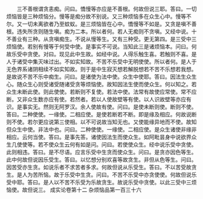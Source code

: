 <!-- { "loadSidebar": true } -->
　　三不善根谓贪恚痴。问曰。憍慢等亦应是不善根。何故但说三耶。答曰。一切烦恼皆是三种烦恼分。慢等是痴分故不别说。又三种烦恼多在众生心中。慢等不尔。又一切未离欲者乃至蚊蚁。是三烦恼皆在心中。憍慢等不如是。又贪是嗔不善根。违失所贪则随生嗔。痴为二本。所以者何。若人无痴则不贪嗔。又经中说。十不善业有三种。从贪嗔痴生。不说从慢等生。又有三种受。更无第四。是三受中三烦恼使。若别有慢等于何受中使。是事实不可说。当知此三是诸烦恼本。问曰。何故乐受中贪使。对曰。现见此中生故。如经中说。人得乐触生喜。若触则不喜。是人于诸受中集灭味过出。不如实知故。不苦不乐受中无明使使。所以者何。是人于无色界系诸阴相续不如实知故。则于是中生寂灭想若解脱想若不苦不乐想若我想。是故说不苦不乐中痴生。问曰。是诸使为法中使。众生中使耶。答曰。因法生众生心。随众生心则受诸受随诸受贪等烦恼使。故知因法生使而使众生。何以知之。若众生未断此使。则此使使。若断则不复使。若法中使。法常有故使应常使。常不应断。又非众生数亦应有使。若然者。若以人使故壁等有使。以人识故壁等亦应有识。是事实无。然则无阿罗汉。余人使故有使。问曰。是使未断则使。断则不使。答曰。二种使使。一缘使。二相应使。是使若断若不断。即是缘及相应。何故说断则不使。若尔更应说第三使相。以不可说故当知无也。又使能缘异地而不使。故知但众生中使。非法中也。问曰。二种使使。一缘使。二相应使。是众生诸使非缘非相应。云何当使。答曰。是事先答。诸使因法生而使众生。如阿毗昙身中说欲界众生几使使等。若不使众生云何有如是问。问曰。若使使众生。经中说乐受中贪使。此则相违。答曰。是不尽语。应言乐受中生贪而使众生。问曰。是贪亦因色等生。此中何故但说因乐受生。答曰。以忆想分别欢喜等故贪生。非但从色等生。问曰。因苦受亦生贪。如说乐者不求苦者多求。何故但说从乐受生。答曰。不以苦受故贪生。是人为苦所恼。故于乐受中生贪。问曰。不苦不乐受中亦贪使使。何故但说乐受中耶。答曰。是人以不苦不乐受为乐故贪生。故说乐受中贪使。以此三受中三烦恼使。故但说三。
成实论卷第十二
杂烦恼品第一百三十六
